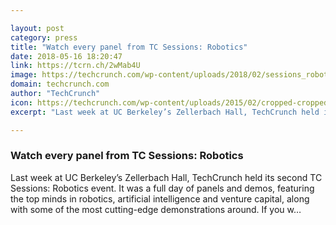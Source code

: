 ```yaml
---

layout: post
category: press
title: "Watch every panel from TC Sessions: Robotics"
date: 2018-05-16 18:20:47
link: https://tcrn.ch/2wMab4U
image: https://techcrunch.com/wp-content/uploads/2018/02/sessions_robotics_2018_post_header_2966x1666.png?w=712
domain: techcrunch.com
author: "TechCrunch"
icon: https://techcrunch.com/wp-content/uploads/2015/02/cropped-cropped-favicon-gradient.png?w=180
excerpt: "Last week at UC Berkeley’s Zellerbach Hall, TechCrunch held its second TC Sessions: Robotics event. It was a full day of panels and demos, featuring the top minds in robotics, artificial intelligence and venture capital, along with some of the most cutting-edge demonstrations around. If you w…"

---
```


### Watch every panel from TC Sessions: Robotics

Last week at UC Berkeley’s Zellerbach Hall, TechCrunch held its second TC Sessions: Robotics event. It was a full day of panels and demos, featuring the top minds in robotics, artificial intelligence and venture capital, along with some of the most cutting-edge demonstrations around. If you w…